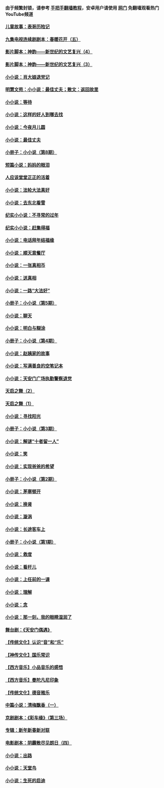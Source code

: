 #### 由于频繁封锁，请参考 [手把手翻墙教程](https://github.com/gfw-breaker/guides/wiki/)，安卓用户请使用 [网门](https://github.com/gfw-breaker/nogfw/blob/master/dl.md?t=07191400) 免翻墙观看热门YouTube频道 

#### [儿童故事：表哥历险记](../pages/328/383535.md?t=07191400) 

#### [九集电视连续剧剧本：春暖花开（五）](../pages/328/275919.md?t=07191400) 

#### [影片脚本：神韵——新世纪的文艺复兴（4）](../pages/328/266089.md?t=07191400) 

#### [影片脚本：神韵——新世纪的文艺复兴（3）](../pages/328/266087.md?t=07191400) 

#### [小小说：肖大娘退党记](../pages/328/239807.md?t=07191400) 

#### [明慧文苑：小小说：最佳丈夫；散文：返回故里](../pages/328/3439.md?t=07191400) 

#### [小小说：等待](../pages/328/223927.md?t=07191400) 

#### [小小说：这样的好人到哪去找](../pages/328/209396.md?t=07191400) 

#### [小小说：今夜月儿圆](../pages/328/193588.md?t=07191400) 

#### [小小说：最佳丈夫](../pages/328/190938.md?t=07191400) 

#### [小册子：小小说（第8期）](../pages/328/188202.md?t=07191400) 

#### [短篇小说：妈妈的眼泪](../pages/328/187712.md?t=07191400) 

#### [人应该堂堂正正的活着](../pages/328/182430.md?t=07191400) 

#### [小小说：法轮大法真好](../pages/328/174669.md?t=07191400) 

#### [小小说：去东北看雪](../pages/328/173882.md?t=07191400) 

#### [纪实小小说：不寻常的过年](../pages/328/173187.md?t=07191400) 

#### [纪实小小说：赶集得福](../pages/328/172652.md?t=07191400) 

#### [小小说：电话拜年结福缘](../pages/328/172533.md?t=07191400) 

#### [小小说：顺天意餐厅](../pages/328/170182.md?t=07191400) 

#### [小小说：一张真相币](../pages/328/169410.md?t=07191400) 

#### [小小说：送真相](../pages/328/166713.md?t=07191400) 

#### [小小说：一路“大法好”](../pages/328/162016.md?t=07191400) 

#### [小册子：小小说（第5期）](../pages/328/161131.md?t=07191400) 

#### [小小说：聊天](../pages/328/159640.md?t=07191400) 

#### [小小说：明白与糊涂](../pages/328/158101.md?t=07191400) 

#### [小册子：小小说（第4期）](../pages/328/158006.md?t=07191400) 

#### [小小说：赵姨家的故事](../pages/328/157843.md?t=07191400) 

#### [小小说：写满善良的空笔记本](../pages/328/157382.md?t=07191400) 

#### [小小说：天安门广场执勤警察退党](../pages/328/156982.md?t=07191400) 

#### [天启之舞（2）](../pages/328/153440.md?t=07191400) 

#### [天启之舞（1）](../pages/328/153439.md?t=07191400) 

#### [小小说：寻找阳光](../pages/328/153065.md?t=07191400) 

#### [小册子：小小说（第3期）](../pages/328/151715.md?t=07191400) 

#### [小小说：解谜“十者留一人”](../pages/328/148967.md?t=07191400) 

#### [小小说：笑](../pages/328/148905.md?t=07191400) 

#### [小小说：实现爸爸的希望](../pages/328/148096.md?t=07191400) 

#### [小册子：小小说（第2期）](../pages/328/147214.md?t=07191400) 

#### [小小说：茅塞顿开](../pages/328/147030.md?t=07191400) 

#### [小小说：换肾](../pages/328/146770.md?t=07191400) 

#### [小小说：漩涡](../pages/328/146683.md?t=07191400) 

#### [小小说：长途客车上](../pages/328/145076.md?t=07191400) 

#### [小册子：小小说（第1期）](../pages/328/143963.md?t=07191400) 

#### [小小说：救度](../pages/328/143927.md?t=07191400) 

#### [小小说：看杆儿](../pages/328/142137.md?t=07191400) 

#### [小小说：上任前的一课](../pages/328/140808.md?t=07191400) 

#### [小小说：理解](../pages/328/140476.md?t=07191400) 

#### [小小说：念](../pages/328/139513.md?t=07191400) 

#### [小小说：那一刻，我的眼睛湿润了](../pages/328/138476.md?t=07191400) 

#### [舞台剧：《天安门偶遇》](../pages/328/117155.md?t=07191400) 

#### [【传统文化】认识“音”和“乐”](../pages/328/108667.md?t=07191400) 

#### [【神传文化】国乐常识](../pages/328/104225.md?t=07191400) 

#### [【西方音乐】小品音乐的感悟](../pages/328/102924.md?t=07191400) 

#### [【西方音乐】曼陀凡尼印象](../pages/328/102922.md?t=07191400) 

#### [【传统文化】德音雅乐](../pages/328/102923.md?t=07191400) 

#### [中篇小说：清梅飘香（一）](../pages/328/101058.md?t=07191400) 

#### [京剧剧本：《彩车缘》（第三场）](../pages/328/96434.md?t=07191400) 

#### [专辑：新年新春新对联](../pages/328/94991.md?t=07191400) 

#### [电影剧本：阴霾散尽见朗日（四）](../pages/328/87081.md?t=07191400) 

#### [小小说：出路](../pages/328/84848.md?t=07191400) 

#### [小小说：天堂鸟](../pages/328/83084.md?t=07191400) 

#### [小小说：生死的启迪](../pages/328/70977.md?t=07191400) 

